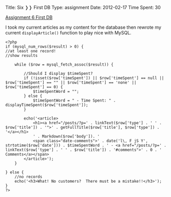 Title: Six &#10093;&#10093; First DB
Type: assignment
Date: 2012-02-17
Time Spent: 30


[Assignment 6 First DB](/assignmnets/A6/)

I took my current articles as my content for the database then rewrote my current `displayArticle()` function to play nice with MySQL.

	<?php
	if (mysql_num_rows($result) > 0) {
	//at least one record!
	//show results
	
	    while ($row = mysql_fetch_assoc($result)) {
	
	   		//Should I display $timeSpent?
	   		if (!isset($row['timeSpent']) || $row['timeSpent'] == null || $row['timeSpent'] == "" || $row['timeSpent'] == 'none' || $row['timeSpent'] == 0) {
	   			$timeSpentWord = "";
	   		} else {
	   			$timeSpentWord = " - Time Spent: " . displayTimeSpent($row['timeSpent']);
	   		}
	
	   		echo('<article>
	   			<h1><a href="/posts/?p=' . linkText($row['type'] . ' ' . $row['title']) . '">' . getFullTitle($row['title'], $row['type']) . '</a></h1>
	   			' . Markdown($row['body']). '
	   			<span class="date-comments">' . date('l\, F jS Y', strtotime($row['date'])) . $timeSpentWord . ' - <a href="/posts/?p=' . linkText($row['type'] . ' ' . $row['title']) . '#comments">' . 0 . ' Comments</a></span>
	   		</article>');
	    }
	    
	} else {
		//no records
	    echo('<h3>What! No customers?  There must be a mistake!!</h3>');
	}
	?>